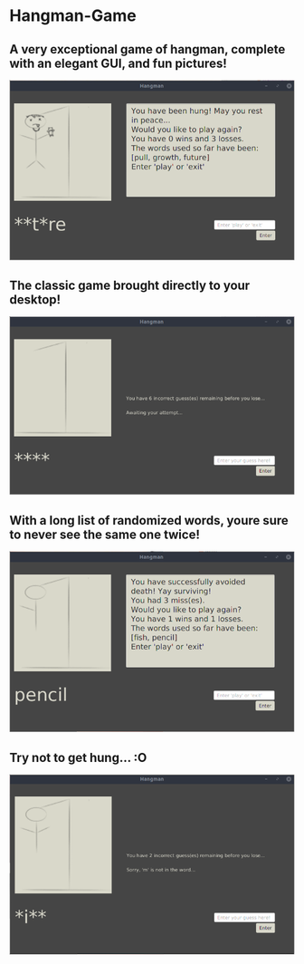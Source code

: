 # Hangman-Game

## A very exceptional game of hangman, complete with an elegant GUI, and fun pictures!

![Game Loss](Screenshots/Loss_Screen.png "Game Loss")

## The classic game brought directly to your desktop!

![Home Screen](Screenshots/Home_Screen.png "Home Screen")

## With a long list of randomized words, youre sure to never see the same one twice!

![Game Win](Screenshots/Win_Screen.png "Game Win")

## Try not to get hung... :O

![Mid Game](Screenshots/Mid_Game.png "Mid Game")
